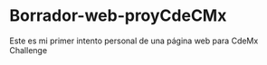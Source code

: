 # Borrador-web-proyCdeCMx
Este es mi primer intento personal de una página web para CdeMx Challenge

